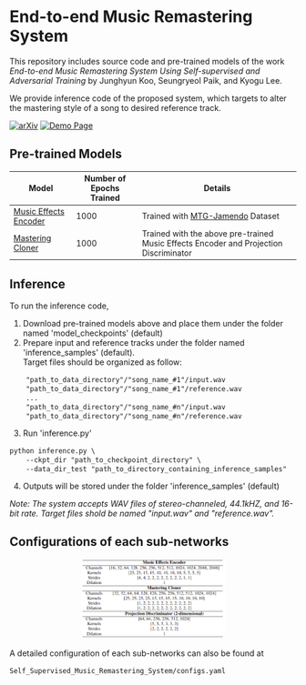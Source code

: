 # End-to-end Music Remastering System

This repository includes source code and pre-trained models of the work *End-to-end Music Remastering System Using Self-supervised and Adversarial Training* by Junghyun Koo, Seungryeol Paik, and Kyogu Lee.

We provide inference code of the proposed system, which targets to alter the mastering style of a song to desired reference track.



[![arXiv](https://img.shields.io/badge/arXiv-2202.08520-b31b1b.svg)](https://arxiv.org/abs/2202.08520)
[![Demo Page](https://img.shields.io/badge/Demo%20Page-2202.08520-green.svg)](https://dg22302.github.io/MusicRemasteringSystem/)



## Pre-trained Models
| Model | Number of Epochs Trained | Details |
|-------------|-------------|-------------|
[Music Effects Encoder](https://drive.google.com/file/d/1vUFWEGDy3zS590puGTA2GRfXs-Aa-LFs/view?usp=sharing) | 1000 | Trained with [MTG-Jamendo](https://github.com/MTG/mtg-jamendo-dataset) Dataset
[Mastering Cloner](https://drive.google.com/file/d/1kdPK2PO5mYEZ-7XlTWhP0p_oAynob0qM/view?usp=sharing) | 1000 | Trained with the above pre-trained Music Effects Encoder and Projection Discriminator



## Inference
To run the inference code, 
1. Download pre-trained models above and place them under the folder named 'model_checkpoints' (default)
2. Prepare input and reference tracks under the folder named 'inference_samples' (default).  
Target files should be organized as follow:
```
    "path_to_data_directory"/"song_name_#1"/input.wav
    "path_to_data_directory"/"song_name_#1"/reference.wav
    ...
    "path_to_data_directory"/"song_name_#n"/input.wav
    "path_to_data_directory"/"song_name_#n"/reference.wav
```
3. Run 'inference.py'
```
python inference.py \
    --ckpt_dir "path_to_checkpoint_directory" \
    --data_dir_test "path_to_directory_containing_inference_samples"
```
4. Outputs will be stored under the folder 'inference_samples' (default)

*Note: The system accepts WAV files of stereo-channeled, 44.1kHZ, and 16-bit rate. Target files shold be named "input.wav" and "reference.wav".*



## Configurations of each sub-networks

<div align="center">
  <img width="50%" alt="config_table" src="https://github.com/jhtonyKoo/e2e_music_remastering_system/blob/main/img/configuration_table.png">
</div>
<div align="center">
</div>


A detailed configuration of each sub-networks can also be found at
```
Self_Supervised_Music_Remastering_System/configs.yaml
```

<!-- ## Cite
Please consider citing the following work upon the usage of this repository.
```

``` -->
